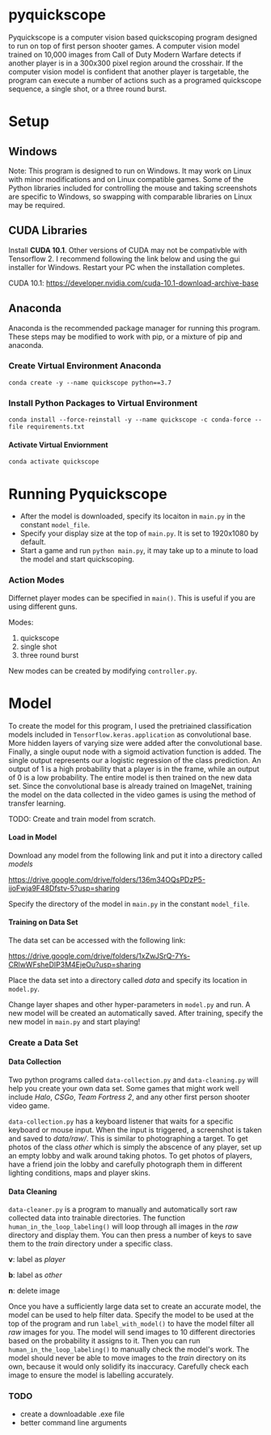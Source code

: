 # pyquickscope
Pyquickscope is a computer vision based quickscoping program designed to run on top of first person shooter games. A computer vision model trained on 10,000 images from Call of Duty Modern Warfare detects if another player is in a 300x300 pixel region around the crosshair. If the computer vision model is confident that another player is targetable, the program can execute a number of actions such as a programed quickscope sequence, a single shot, or a three round burst.

# Setup

## Windows
Note: This program is designed to run on Windows. It may work on Linux with minor modifications and on Linux compatible games. Some of the Python libraries included for controlling the mouse and taking screenshots are specific to Windows, so swapping with comparable libraries on Linux may be required.

## CUDA Libraries
Install **CUDA 10.1**. Other versions of CUDA may not be compativble with Tensorflow 2. I recommend following the link below and using the gui installer for Windows. Restart your PC when the installation completes.

CUDA 10.1: https://developer.nvidia.com/cuda-10.1-download-archive-base

## Anaconda
Anaconda is the recommended package manager for running this program. These steps may be modified to work with pip, or a mixture of pip and anaconda.

### Create Virtual Environment Anaconda

`conda create -y --name quickscope python==3.7`

### Install Python Packages to Virtual Environment

`conda install --force-reinstall -y --name quickscope -c conda-force --file requirements.txt`

#### Activate Virtual Enviornment

`conda activate quickscope`


# Running Pyquickscope

- After the model is downloaded, specify its locaiton in `main.py` in the constant `model_file`.
- Specify your display size at the top of `main.py`. It is set to 1920x1080 by default.
- Start a game and run `python main.py`, it may take up to a minute to load the model and start quickscoping.


### Action Modes
Differnet player modes can be specified in `main()`. This is useful if you are using different guns.

Modes:
1. quickscope
2. single shot
3. three round burst

New modes can be created by modifying `controller.py`.

# Model

To create the model for this program, I used the pretriained classification models included in `Tensorflow.keras.application` as convolutional base. More hidden layers of varying size were added after the convolutional base. Finally, a single ouput node with a sigmoid activation function is added. The single output represents our a logistic regression of the class prediction. An output of 1 is a high probability that a player is in the frame, while an output of 0 is a low probability. The entire model is then trained on the new data set. Since the convolutional base is already trained on ImageNet, training the model on the data collected in the video games is using the method of transfer learning. 

TODO: Create and train model from scratch.

#### Load in Model

Download any model from the following link and put it into a directory called *models*

https://drive.google.com/drive/folders/136m34OQsPDzP5-ijoFwja9F48Dfstv-5?usp=sharing


Specify the directory of the model in `main.py` in the constant `model_file`.


#### Training on Data Set

The data set can be accessed with the following link:

https://drive.google.com/drive/folders/1xZwJSrQ-7Ys-CRlwWFsheDIP3M4EjeOu?usp=sharing


Place the data set into a directory called *data* and specify its location in `model.py`.

Change layer shapes and other hyper-parameters in `model.py` and run. A new model will be created an automatically saved. After training, specify the new model in `main.py` and start playing!

### Create a Data Set

#### Data Collection
Two python programs called `data-collection.py` and `data-cleaning.py` will help you create your own data set. Some games that might work well include *Halo*, *CSGo*, *Team Fortress 2*, and any other first person shooter video game.


`data-collection.py` has a keyboard listener that waits for a specific keyboard or mouse input. When the input is triggered, a screenshot is taken and saved to *data/raw/<class>*. This is similar to photographing a target. To get photos of the class *other* which is simply the abscence of any player, set up an empty lobby and walk around taking photos. To get photos of players, have a friend join the lobby and carefully photograph them in different lighting conditions, maps and player skins. 


#### Data Cleaning
`data-cleaner.py` is a program to manually and automatically sort raw collected data into trainable directories. The function `human_in_the_loop_labeling()` will loop through all images in the *raw* directory and display them. You can then press a number of keys to save them to the *train* directory under a specific class.

**v**: label as *player*

**b**: label as *other*

**n**: delete image

Once you have a sufficiently large data set to create an accurate model, the model can be used to help filter data. Specify the model to be used at the top of the program and run `label_with_model()` to have the model filter all *raw* images for you. The model will send images to 10 different directories based on the probability it assigns to it. Then you can run `human_in_the_loop_labeling()` to manually check the model's work. The model should never be able to move images to the *train* directory on its own, because it would only solidify its inaccuracy. Carefully check each image to ensure the model is labelling accurately.


### TODO
- create a downloadable .exe file
- better command line arguments


